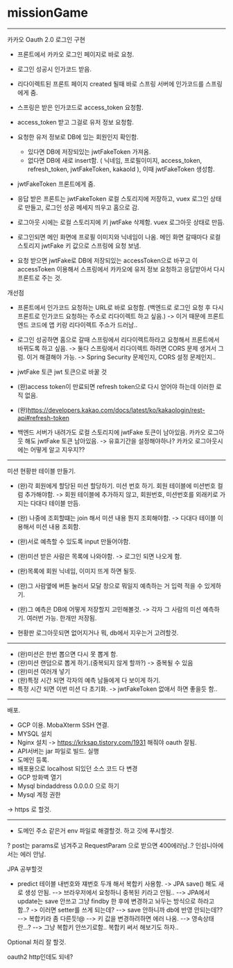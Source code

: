 # missionGame


------------------------------
카카오 Oauth 2.0 로그인 구현
 - 프론트에서 카카오 로그인 페이지로 바로 요청.
 - 로그인 성공시 인가코드 받음. 
 - 리다이렉트된 프론트 페이지 created 될때 바로 스프링 서버에 인가코드를 스프링에게 줌.
 - 스프링은 받은 인가코드로 access_token 요청함.
 - access_token 받고 그걸로 유저 정보 요청함.
 - 요청한 유저 정보로 DB에 있는 회원인지 확인함.
    - 있다면 DB에 저장되있는 jwtFakeToken 가져옴.
    - 없다면 DB에 새로 insert함. ( 닉네임, 프로필이미지, access_token, refresh_token, jwtFakeToken, kakaoId ), 이때 jwtFakeToken 생성함.
 - jwtFakeToken 프론트에게 줌.
 - 응답 받은 프론트는 jwtFakeToken 로컬 스토리지에 저장하고, vuex 로그인 상태로 만들고, 로그인 성공 메세지 띄우고 홈으로 감.

 - 로그아웃 시에는 로컬 스토리지에 키 jwtFake 삭제함. vuex 로그아웃 상태로 만듬. 
 
 - 로그인되면 메인 화면에 프로필 이미지와 닉네임이 나옴. 메인 화면 갈때마다 로컬 스토리지 jwtFake 키 값으로 스프링에 요청 보냄.
 - 요청 받으면 jwtFake로 DB에 저장되있는 accessToken으로 바꾸고 이 accessToken 이용해서 스프링에서 카카오에 유저 정보 요청하고 응답받아서 다시 프론트로 주는 것. 
 
 개선점
   - 프론트에서 인가코드 요청하는 URL로 바로 요청함. (백엔드로 로그인 요청 후 다시 프론트로 인가코드 요청하는 주소로 리다이렉트 하고 싶음.)
     -> 이거 때문에 프론트엔드 코드에 앱 키랑 리다이렉트 주소가 드러남..
   - 로그인 성공하면 홈으로 갈때 스프링에서 리다이렉트하라고 요청해서 프론트에서 바뀌도록 하고 싶음.
      -> 둘다 스프링에서 리다이렉트 하려면 CORS 문제 생겨서 그럼. 이거 해결해야 가능.
      -> Spring Security 문제인지, CORS 설정 문제인지..
      
   - jwtFake 토큰 jwt 토큰으로 바꿀 것

   - (완)access token이 만료되면 refresh token으로 다시 얻어야 하는데 이러한 로직 없음.
   - (완)https://developers.kakao.com/docs/latest/ko/kakaologin/rest-api#refresh-token 

   - 백엔드 서버가 내려가도 로컬 스토리지에 jwtFake 토큰이 남아있음. 카카오 로그아웃 해도 jwtFake 토큰 남아있음.
       -> 유효기간을 설정해야하나? 카카오 로그아웃시에는 어떻게 알고 지우지??
--------------------------------

미션 현황판 테이블 만들기.

  - (완)각 회원에게 할당된 미션 할당하기. 미션 번호 하기. 회원 테이블에 미션번호 컬럼 추가해야함.
     -> 회원 테이블에 추가하지 않고, 회원번호, 미션번호를 외래키로 가지는 다대다 테이블 만듬.
  - (완) 나중에 조회할떄는 join 해서 미션 내용 뭔지 조회해야함.
     -> 다대다 테이블 이용해서 미션 내용 조회함.
  
  - (완)서로 예측할 수 있도록 input 만들어야함.
  - (완)미션 받은 사람은 목록에 나와야함.
     -> 로그인 되면 나오게 함.
  - (완)목록에 회원 닉네임, 이미지 뜨게 하면 될듯.
  - (완)그 사람옆에 버튼 눌러서 모달 창으로 뭐일지 예측하는 거 입력 적을 수 있게하기.
  - (완)그 예측은 DB에 어떻게 저장할지 고민해볼것.
     -> 각자 그 사람의 미션 예측하기. 여러번 가능. 한개만 저장됨.
  - 현황판 로그아웃되면 없어지거나 뭐, db에서 지우는거 고려할것.

----------------------------------------------

  - (완)미션은 한번 뽑으면 다시 못 뽑게 함.
  - (완)미션 랜덤으로 뽑게 하기.(중복되지 않게 할까?)
    -> 중복될 수 있음
  - (완)미션 여러개 넣기
  - (완)특정 시간 되면 각자의 예측 남들에게 다 보이게 하기.
  - 특정 시간 되면 이번 미션 다 초기화. -> jwtFakeToken 없애서 하면 좋을듯 함..
---------------------------------------------

배포.

  - GCP 이용. MobaXterm SSH 연결.
  - MYSQL 설치
  - Nginx 설치
    -> https://krksap.tistory.com/1931 해줘야 oauth 잘됨.
  - API서버는 jar 파일로 빌드. 실행
  - 도메인 등록. 
  - 배포용으로 localhost 되있던 소스 코드 다 변경
  - GCP 방화벽 열기
  - Mysql bindaddress 0.0.0.0 으로 하기
  - Mysql 계정 권한 


  -> https 로 할것.

----------------------------------------------

  - 도메인 주소 같은거 env 파일로 해결할것. 하고 깃에 푸시할것.



? post는 params로 넘겨주고 RequestParam 으로 받으면 400에러남..? 인섬니아에서는 에러 안남.


JPA 공부할것
  -  predict 테이블 내번호와 쟤번호 두개 해서 복합키 사용함. -> JPA save() 해도 새로 생성 안됨.
    --> 브라우저에서 요청하니 중복된 키라고 안됨.. 
    --> JPA에서 update는 save 안쓰고 그냥 findby 한 후에 변경하고 놔두는 방식으로 하라고 함..? -> 이러면 setter를 쓰게 되는데?
    --> save 안하니까 db에 반영  안되는데??
    --> 복합키라 좀 다른듯!@
    --> 키 값을 변경하려하면 에러 나옴.
    --> 영속상태란...?
    --> 그냥 복합키 안쓰기로함.. 복합키 써서 해보기도 하자..

Optional 처리 잘 할것.

oauth2 http인데도 되네?




